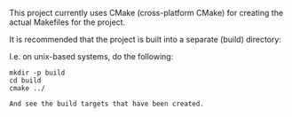This project currently uses CMake (cross-platform CMake) for creating the actual Makefiles for the project.

It is recommended that the project is built into a separate (build) directory:

I.e. on unix-based systems, do the following:

	mkdir -p build
	cd build
	cmake ../

	And see the build targets that have been created.

